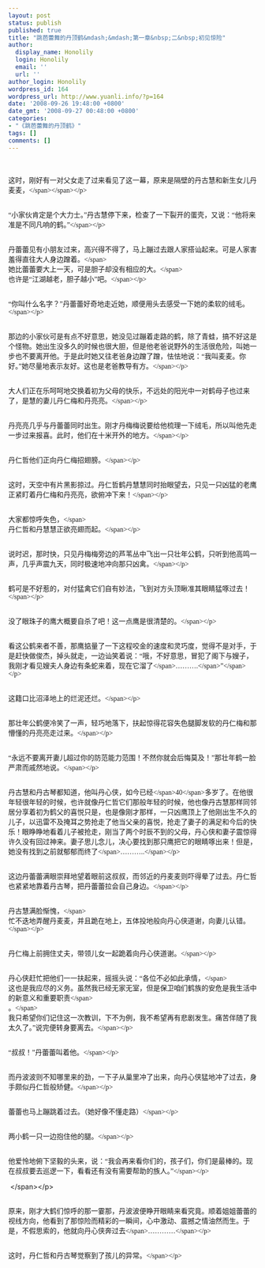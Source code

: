```yaml
---
layout: post
status: publish
published: true
title: "跳芭蕾舞的丹顶鹤&mdash;&mdash;第一章&nbsp;二&nbsp;初见惊险"
author:
  display_name: Honolily
  login: Honolily
  email: ''
  url: ''
author_login: Honolily
wordpress_id: 164
wordpress_url: http://www.yuanli.info/?p=164
date: '2008-09-26 19:48:00 +0800'
date_gmt: '2008-09-27 00:48:00 +0800'
categories:
- "《跳芭蕾舞的丹顶鹤》"
tags: []
comments: []
---
```

<p CLASS="MsoNormal"><span STYLE="FONT-FAMILY: 宋体; mso-ascii-font-family: 'Times New Roman'; mso-hansi-font-family: 'Times New Roman'"><br />
<span STYLE="FONT-FAMILY: 宋体; mso-ascii-font-family: 'Times New Roman'; mso-hansi-font-family: 'Times New Roman'"><br />
这时，刚好有一对父女走了过来看见了这一幕，原来是隔壁的丹古慧和新生女儿丹麦麦，<&#47;span><&#47;span><&#47;p></p>
<p CLASS="MsoNormal"><span STYLE="FONT-FAMILY: 宋体; mso-ascii-font-family: 'Times New Roman'; mso-hansi-font-family: 'Times New Roman'"><br />
&ldquo;小家伙肯定是个大力士。&rdquo;丹古慧停下来，检查了一下裂开的蛋壳，又说：&ldquo;他将来准是不同凡响的鹤。&rdquo;<&#47;span><&#47;p></p>
<p CLASS="MsoNormal"><span STYLE="FONT-FAMILY: 宋体; mso-ascii-font-family: 'Times New Roman'; mso-hansi-font-family: 'Times New Roman'"><br />
丹蕾蕾见有小朋友过来，高兴得不得了，马上蹦过去跟人家搭讪起来。可是人家害羞得直往大人身边蹭着。<&#47;span> <span STYLE="FONT-FAMILY: 宋体; mso-ascii-font-family: 'Times New Roman'; mso-hansi-font-family: 'Times New Roman'"><br />
她比蕾蕾要大上一天，可是胆子却没有相应的大。<&#47;span> <span STYLE="FONT-FAMILY: 宋体; mso-ascii-font-family: 'Times New Roman'; mso-hansi-font-family: 'Times New Roman'"><br />
也许是&ldquo;江湖越老，胆子越小&rdquo;吧。<&#47;span><&#47;p></p>
<p CLASS="MsoNormal"><span STYLE="FONT-FAMILY: 宋体; mso-ascii-font-family: 'Times New Roman'; mso-hansi-font-family: 'Times New Roman'"><br />
&ldquo;你叫什么名字？&rdquo;丹蕾蕾好奇地走近她，顺便用头去感受一下她的柔软的绒毛。<&#47;span><&#47;p></p>
<p CLASS="MsoNormal"><span STYLE="FONT-FAMILY: 宋体; mso-ascii-font-family: 'Times New Roman'; mso-hansi-font-family: 'Times New Roman'"><br />
那边的小家伙可是有点不好意思，她没见过蹦着走路的鹤，除了青蛙，搞不好这是个怪物。她出生没多久的时候也很大胆，但是他老爸说野外的生活很危险，叫她一步也不要离开他。于是此时她又往老爸身边蹭了蹭，怯怯地说：&ldquo;我叫麦麦。你好。&rdquo;她尽量地表示友好。这也是老爸教导有方。<&#47;span><&#47;p></p>
<p CLASS="MsoNormal"><span STYLE="FONT-FAMILY: 宋体; mso-ascii-font-family: 'Times New Roman'; mso-hansi-font-family: 'Times New Roman'"><br />
大人们正在乐呵呵地交换着初为父母的快乐，不远处的阳光中一对鹤母子也过来了，是慧的妻儿丹仁梅和丹亮亮。<&#47;span><&#47;p></p>
<p CLASS="MsoNormal"><span STYLE="FONT-FAMILY: 宋体; mso-ascii-font-family: 'Times New Roman'; mso-hansi-font-family: 'Times New Roman'"><br />
丹亮亮几乎与丹蕾蕾同时出生。刚才丹梅梅说要给他梳理一下绒毛，所以叫他先走一步过来报喜。此时，他们在十米开外的地方。<&#47;span><&#47;p></p>
<p CLASS="MsoNormal"><span STYLE="FONT-FAMILY: 宋体; mso-ascii-font-family: 'Times New Roman'; mso-hansi-font-family: 'Times New Roman'"><br />
丹仁哲他们正向丹仁梅招翅膀。<&#47;span><&#47;p></p>
<p CLASS="MsoNormal"><span STYLE="FONT-FAMILY: 宋体; mso-ascii-font-family: 'Times New Roman'; mso-hansi-font-family: 'Times New Roman'"><br />
这时，天空中有片黑影掠过。丹仁哲鹤丹慧慧同时抬眼望去，只见一只凶猛的老鹰正紧盯着丹仁梅和丹亮亮，欲俯冲下来！<&#47;span><&#47;p></p>
<p CLASS="MsoNormal"><span STYLE="FONT-FAMILY: 宋体; mso-ascii-font-family: 'Times New Roman'; mso-hansi-font-family: 'Times New Roman'"><br />
大家都惊呼失色，<&#47;span> <span STYLE="FONT-FAMILY: 宋体; mso-ascii-font-family: 'Times New Roman'; mso-hansi-font-family: 'Times New Roman'"><br />
丹仁哲和丹慧慧正欲亮翅而起。<&#47;span><&#47;p></p>
<p CLASS="MsoNormal"><span STYLE="FONT-FAMILY: 宋体; mso-ascii-font-family: 'Times New Roman'; mso-hansi-font-family: 'Times New Roman'"><br />
说时迟，那时快，只见丹梅梅旁边的芦苇丛中飞出一只壮年公鹤，只听到他高鸣一声，几乎声震九天，同时极速地冲向那只凶禽。<&#47;span><&#47;p></p>
<p CLASS="MsoNormal"><span STYLE="FONT-FAMILY: 宋体; mso-ascii-font-family: 'Times New Roman'; mso-hansi-font-family: 'Times New Roman'"><br />
鹤可是不好惹的，对付猛禽它们自有妙法，飞到对方头顶瞅准其眼睛猛啄过去！<&#47;span><&#47;p></p>
<p CLASS="MsoNormal"><span STYLE="FONT-FAMILY: 宋体; mso-ascii-font-family: 'Times New Roman'; mso-hansi-font-family: 'Times New Roman'"><br />
没了眼珠子的鹰大概要自杀了吧！这一点鹰是很清楚的。<&#47;span><&#47;p></p>
<p CLASS="MsoNormal"><span STYLE="FONT-FAMILY: 宋体; mso-ascii-font-family: 'Times New Roman'; mso-hansi-font-family: 'Times New Roman'"><br />
看这公鹤来者不善，那鹰掂量了一下这程咬金的速度和灵巧度，觉得不是对手，于是赶快做俊杰，掉头就走，一边讪笑着说：&ldquo;哦，不好意思，冒犯了阁下与嫂子，我刚才看见嫂夫人身边有条蛇来着，现在它溜了<&#47;span><span LANG="EN-US" XML:LANG="EN-US">&hellip;&hellip;&hellip;.<&#47;span><span STYLE="FONT-FAMILY: 宋体; mso-ascii-font-family: 'Times New Roman'; mso-hansi-font-family: 'Times New Roman'">&rdquo;<&#47;span><&#47;p></p>
<p CLASS="MsoNormal"><span STYLE="FONT-FAMILY: 宋体; mso-ascii-font-family: 'Times New Roman'; mso-hansi-font-family: 'Times New Roman'"><br />
这籍口比沼泽地上的烂泥还烂。<&#47;span><&#47;p></p>
<p CLASS="MsoNormal"><span STYLE="FONT-FAMILY: 宋体; mso-ascii-font-family: 'Times New Roman'; mso-hansi-font-family: 'Times New Roman'"><br />
那壮年公鹤便冷笑了一声，轻巧地落下，扶起惊得花容失色腿脚发软的丹仁梅和那懵懂的丹亮亮走过来。<&#47;span><&#47;p></p>
<p CLASS="MsoNormal"><span STYLE="FONT-FAMILY: 宋体; mso-ascii-font-family: 'Times New Roman'; mso-hansi-font-family: 'Times New Roman'"><br />
&ldquo;永远不要离开妻儿超过你的防范能力范围！不然你就会后悔莫及！&rdquo;那壮年鹤一脸严肃而戚然地说。<&#47;span><&#47;p></p>
<p CLASS="MsoNormal"><span STYLE="FONT-FAMILY: 宋体; mso-ascii-font-family: 'Times New Roman'; mso-hansi-font-family: 'Times New Roman'"><br />
丹古慧和丹古琴都知道，他叫丹心侠，如今已经<&#47;span><span LANG="EN-US" XML:LANG="EN-US">40<&#47;span><span STYLE="FONT-FAMILY: 宋体; mso-ascii-font-family: 'Times New Roman'; mso-hansi-font-family: 'Times New Roman'">多岁了。在他很年轻很年轻的时候，也许就像丹仁哲它们那般年轻的时候，他也像丹古慧那样同邻居分享着初为鹤父的喜悦只是，也是像刚才那样，一只凶鹰顶上了他刚出生不久的儿子，以迅雷不及掩耳之势抢走了他当父亲的喜悦，抢走了妻子的满足和今后的快乐！眼睁睁地看着儿子被抢走，刚当了两个时辰不到的父母，丹心侠和妻子震惊得许久没有回过神来。妻子思儿念儿，决心要找到那只鹰把它的眼睛啄出来！但是，她没有找到之前就郁郁而终了<&#47;span><span LANG="EN-US" XML:LANG="EN-US">&hellip;&hellip;&hellip;..<&#47;span><&#47;p></p>
<p CLASS="MsoNormal"><span STYLE="FONT-FAMILY: 宋体; mso-ascii-font-family: 'Times New Roman'; mso-hansi-font-family: 'Times New Roman'"><br />
这边丹蕾蕾满眼崇拜地望着眼前这叔叔，而邻近的丹麦麦则吓得晕了过去。丹仁哲也紧紧地靠着丹古琴，把丹蕾蕾拉会自己身边。<&#47;span><&#47;p></p>
<p CLASS="MsoNormal"><span STYLE="FONT-FAMILY: 宋体; mso-ascii-font-family: 'Times New Roman'; mso-hansi-font-family: 'Times New Roman'"><br />
丹古慧满脸惭愧，<&#47;span> <span STYLE="FONT-FAMILY: 宋体; mso-ascii-font-family: 'Times New Roman'; mso-hansi-font-family: 'Times New Roman'"><br />
忙不迭地弄醒丹麦麦，并且跪在地上，五体投地般向丹心侠道谢，向妻儿认错。<&#47;span><&#47;p></p>
<p CLASS="MsoNormal"><span STYLE="FONT-FAMILY: 宋体; mso-ascii-font-family: 'Times New Roman'; mso-hansi-font-family: 'Times New Roman'"><br />
丹仁梅上前拥住丈夫，带领儿女一起跪着向丹心侠道谢。<&#47;span><&#47;p></p>
<p CLASS="MsoNormal"><span STYLE="FONT-FAMILY: 宋体; mso-ascii-font-family: 'Times New Roman'; mso-hansi-font-family: 'Times New Roman'"><br />
丹心侠赶忙把他们一一扶起来，摇摇头说：&ldquo;各位不必如此承情，<&#47;span> <span STYLE="FONT-FAMILY: 宋体; mso-ascii-font-family: 'Times New Roman'; mso-hansi-font-family: 'Times New Roman'"><br />
这也是我应尽的义务。虽然我已经无家无室，但是保卫咱们鹤族的安危是我生活中的新意义和重要职责<&#47;span> <span STYLE="FONT-FAMILY: 宋体; mso-ascii-font-family: 'Times New Roman'; mso-hansi-font-family: 'Times New Roman'"><br />
。<&#47;span> <span STYLE="FONT-FAMILY: 宋体; mso-ascii-font-family: 'Times New Roman'; mso-hansi-font-family: 'Times New Roman'"><br />
我只希望你们记住这一次教训，下不为例，我不希望再有悲剧发生。痛苦伴随了我太久了。&rdquo;说完便转身要离去。<&#47;span><&#47;p></p>
<p CLASS="MsoNormal"><span STYLE="FONT-FAMILY: 宋体; mso-ascii-font-family: 'Times New Roman'; mso-hansi-font-family: 'Times New Roman'"><br />
&ldquo;叔叔！&rdquo;丹蕾蕾叫着他。<&#47;span><&#47;p></p>
<p CLASS="MsoNormal"><span STYLE="FONT-FAMILY: 宋体; mso-ascii-font-family: 'Times New Roman'; mso-hansi-font-family: 'Times New Roman'"><br />
而丹波波则不知哪里来的劲，一下子从巢里冲了出来，向丹心侠猛地冲了过去，身手颇似丹仁哲般矫健。<&#47;span><&#47;p></p>
<p CLASS="MsoNormal"><span STYLE="FONT-FAMILY: 宋体; mso-ascii-font-family: 'Times New Roman'; mso-hansi-font-family: 'Times New Roman'"><br />
蕾蕾也马上蹦跳着过去。（她好像不懂走路）<&#47;span><&#47;p></p>
<p CLASS="MsoNormal"><span STYLE="FONT-FAMILY: 宋体; mso-ascii-font-family: 'Times New Roman'; mso-hansi-font-family: 'Times New Roman'"><br />
两小鹤一只一边抱住他的腿。<&#47;span><&#47;p></p>
<p CLASS="MsoNormal"><span STYLE="FONT-FAMILY: 宋体; mso-ascii-font-family: 'Times New Roman'; mso-hansi-font-family: 'Times New Roman'"><br />
他爱怜地俯下坚毅的头来，说：&ldquo;我会再来看你们的，孩子们，你们是最棒的。现在叔叔要去巡逻一下，看看还有没有需要帮助的族人。&rdquo;<&#47;span><&#47;p></p>
<p CLASS="MsoNormal"><span LANG="EN-US" XML:LANG="EN-US"></p>
<p>&nbsp;<wbr><&#47;span><&#47;p></p>
<p CLASS="MsoNormal"><span STYLE="FONT-FAMILY: 宋体; mso-ascii-font-family: 'Times New Roman'; mso-hansi-font-family: 'Times New Roman'"><br />
原来，刚才大鹤们惊呼的那一霎那，丹波波便睁开眼睛来看究竟。顺着姐姐蕾蕾的视线方向，他看到了那惊险而精彩的一瞬间，心中激动、震撼之情油然而生。于是，不假思索的，他就向丹心侠奔过去<&#47;span><span LANG="EN-US" XML:LANG="EN-US">&hellip;&hellip;&hellip;&hellip;<&#47;span><&#47;p></p>
<p CLASS="MsoNormal"><span STYLE="FONT-FAMILY: 宋体; mso-ascii-font-family: 'Times New Roman'; mso-hansi-font-family: 'Times New Roman'"><br />
这时，丹仁哲和丹古琴觉察到了孩儿的异常。<&#47;span><&#47;p></p>
